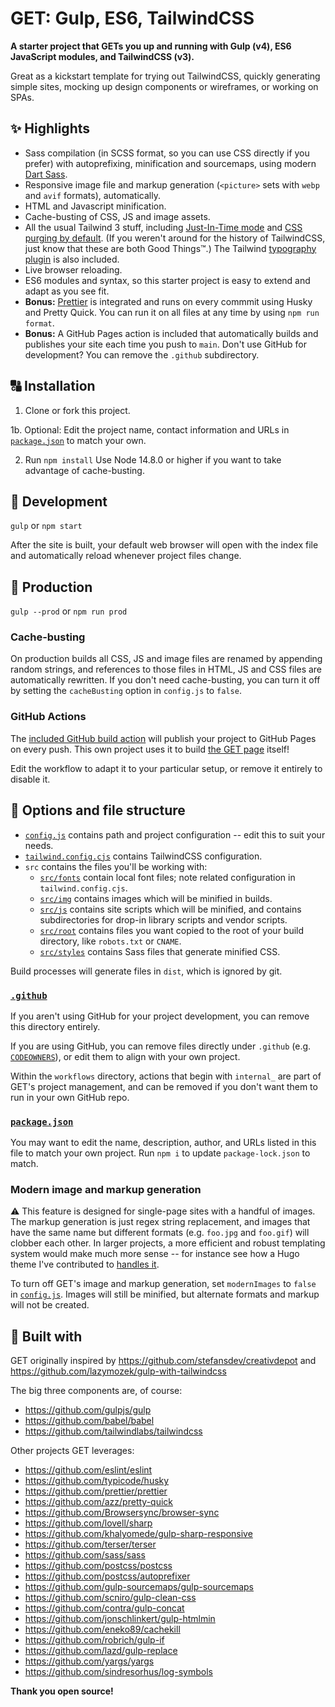 # GET: Gulp, ES6, TailwindCSS

**A starter project that GETs you up and running with Gulp (v4), ES6 JavaScript
modules, and TailwindCSS (v3).**

Great as a kickstart template for trying out TailwindCSS, quickly generating
simple sites, mocking up design components or wireframes, or working on SPAs.

## ✨ Highlights

- Sass compilation (in SCSS format, so you can use CSS directly if you prefer)
  with autoprefixing, minification and sourcemaps, using modern
  [Dart Sass](https://sass-lang.com/dart-sass).
- Responsive image file and markup generation (`<picture>` sets with `webp` and
  `avif` formats), automatically.
- HTML and Javascript minification.
- Cache-busting of CSS, JS and image assets.
- All the usual Tailwind 3 stuff, including
  [Just-In-Time mode](https://tailwindcss.com/blog/just-in-time-the-next-generation-of-tailwind-css)
  and
  [CSS purging by default](https://tailwindcss.com/docs/content-configuration#configuring-source-paths).
  (If you weren't around for the history of TailwindCSS, just know that these
  are both Good Things™.) The Tailwind
  [typography plugin](https://tailwindcss.com/docs/typography-plugin) is also
  included.
- Live browser reloading.
- ES6 modules and syntax, so this starter project is easy to extend and adapt as
  you see fit.
- **Bonus:** [Prettier](https://prettier.io/) is integrated and runs on every
  commmit using Husky and Pretty Quick. You can run it on all files at any time
  by using `npm run format`.
- **Bonus:** A GitHub Pages action is included that automatically builds and
  publishes your site each time you push to `main`. Don't use GitHub for
  development? You can remove the `.github` subdirectory.

## 🔠 Installation

1. Clone or fork this project.

1b. Optional: Edit the project name, contact information and URLs in
[`package.json`](package.json) to match your own.

2. Run `npm install` Use Node 14.8.0 or higher if you want to take advantage of
   cache-busting.

## 🚧 Development

`gulp` or `npm start`

After the site is built, your default web browser will open with the index file
and automatically reload whenever project files change.

## 🚚 Production

`gulp --prod` or `npm run prod`

### Cache-busting

On production builds all CSS, JS and image files are renamed by appending random
strings, and references to those files in HTML, JS and CSS files are
automatically rewritten. If you don't need cache-busting, you can turn it off by
setting the `cacheBusting` option in `config.js` to `false`.

### GitHub Actions

The [included GitHub build action](.github/workflows/build.yml) will publish
your project to GitHub Pages on every push. This own project uses it to build
[the GET page](https://rootwork.github.io/GET/) itself!

Edit the workflow to adapt it to your particular setup, or remove it entirely to
disable it.

## 📂 Options and file structure

- [`config.js`](config.js) contains path and project configuration -- edit this
  to suit your needs.
- [`tailwind.config.cjs`](tailwind.config.cjs) contains TailwindCSS
  configuration.
- `src` contains the files you'll be working with:
  - [`src/fonts`](src/fonts) contain local font files; note related
    configuration in `tailwind.config.cjs`.
  - [`src/img`](src/img) contains images which will be minified in builds.
  - [`src/js`](src/js) contains site scripts which will be minified, and
    contains subdirectories for drop-in library scripts and vendor scripts.
  - [`src/root`](src/root) contains files you want copied to the root of your
    build directory, like `robots.txt` or `CNAME`.
  - [`src/styles`](src/styles) contains Sass files that generate minified CSS.

Build processes will generate files in `dist`, which is ignored by git.

### [`.github`](.github)

If you aren't using GitHub for your project development, you can remove this
directory entirely.

If you are using GitHub, you can remove files directly under `.github` (e.g.
[`CODEOWNERS`](.github/CODEOWNERS)), or edit them to align with your own
project.

Within the `workflows` directory, actions that begin with `internal_` are part
of GET's project management, and can be removed if you don't want them to run in
your own GitHub repo.

### [`package.json`](package.json)

You may want to edit the name, description, author, and URLs listed in this file
to match your own project. Run `npm i` to update `package-lock.json` to match.

### Modern image and markup generation

⚠️ This feature is designed for single-page sites with a handful of images. The
markup generation is just regex string replacement, and images that have the
same name but different formats (e.g. `foo.jpg` and `foo.gif`) will clobber each
other. In larger projects, a more efficient and robust templating system would
make much more sense -- for instance see how a Hugo theme I've contributed to
[handles it](https://github.com/chipzoller/hugo-clarity/blob/master/layouts/partials/image-feature.html#L35-L71).

To turn off GET's image and markup generation, set `modernImages` to `false` in
[`config.js`](config.js). Images will still be minified, but alternate formats
and markup will not be created.

## 📑 Built with

GET originally inspired by https://github.com/stefansdev/creativdepot and
https://github.com/lazymozek/gulp-with-tailwindcss

The big three components are, of course:

- https://github.com/gulpjs/gulp
- https://github.com/babel/babel
- https://github.com/tailwindlabs/tailwindcss

Other projects GET leverages:

- https://github.com/eslint/eslint
- https://github.com/typicode/husky
- https://github.com/prettier/prettier
- https://github.com/azz/pretty-quick
- https://github.com/Browsersync/browser-sync
- https://github.com/lovell/sharp
- https://github.com/khalyomede/gulp-sharp-responsive
- https://github.com/terser/terser
- https://github.com/sass/sass
- https://github.com/postcss/postcss
- https://github.com/postcss/autoprefixer
- https://github.com/gulp-sourcemaps/gulp-sourcemaps
- https://github.com/scniro/gulp-clean-css
- https://github.com/contra/gulp-concat
- https://github.com/jonschlinkert/gulp-htmlmin
- https://github.com/eneko89/cachekill
- https://github.com/robrich/gulp-if
- https://github.com/lazd/gulp-replace
- https://github.com/yargs/yargs
- https://github.com/sindresorhus/log-symbols

**Thank you open source!**
